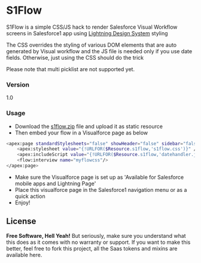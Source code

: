 # S1Flow

S1Flow is a simple CSS/JS hack to render Salesforce Visual Workflow screens in Salesforce1 app using [Lightning Design System] styling

The CSS overrides the styling of various DOM elements that are auto generated by Visual workflow and the JS file is needed only if you use date fields. Otherwise, just using the CSS should do the trick

Please note that multi picklist are not supported yet.

### Version
1.0

### Usage

* Download the [s1flow.zip] file and upload it as static resource
* Then embed your flow in a Visualforce page as below
```sh
<apex:page standardStylesheets="false" showHeader="false" sidebar="false" >
    <apex:stylesheet value="{!URLFOR($Resource.s1flow,'s1flow.css')}" />     
    <apex:includeScript value="{!URLFOR($Resource.s1flow,'datehandler.js')}" />
    <flow:interview name="myflowcss"/>
</apex:page>
```
* Make sure the Visualforce page is set up as 'Available for Salesforce mobile apps and Lightning Page'
* Place this visualforce page in the Salesforce1 navigation menu or as a quick action
* Enjoy!

License
----
**Free Software, Hell Yeah!** But seriously, make sure you understand what this does as it comes with no warranty or support. If you want to make this better, feel free to fork this project, all the Saas tokens and mixins are available here.

[//]: # (These are reference links used in the body of this note and get stripped out when the markdown processor does its job. There is no need to format nicely because it shouldn't be seen. Thanks SO - http://stackoverflow.com/questions/4823468/store-comments-in-markdown-syntax)

[Lightning Design System]: <https://www.lightningdesignsystem.com>
[s1flow.zip]: <https://github.com/kumarrk21/s1flow/blob/master/s1flow.zip?raw=true>
   [dill]: <https://github.com/joemccann/dillinger>
   [git-repo-url]: <https://github.com/joemccann/dillinger.git>
   [john gruber]: <http://daringfireball.net>
   [@thomasfuchs]: <http://twitter.com/thomasfuchs>
   [df1]: <http://daringfireball.net/projects/markdown/>
   [marked]: <https://github.com/chjj/marked>
   [Ace Editor]: <http://ace.ajax.org>
   [node.js]: <http://nodejs.org>
   [Twitter Bootstrap]: <http://twitter.github.com/bootstrap/>
   [keymaster.js]: <https://github.com/madrobby/keymaster>
   [jQuery]: <http://jquery.com>
   [@tjholowaychuk]: <http://twitter.com/tjholowaychuk>
   [express]: <http://expressjs.com>
   [AngularJS]: <http://angularjs.org>
   [Gulp]: <http://gulpjs.com>
   
   [PlDb]: <https://github.com/joemccann/dillinger/tree/master/plugins/dropbox/README.md>
   [PlGh]:  <https://github.com/joemccann/dillinger/tree/master/plugins/github/README.md>
   [PlGd]: <https://github.com/joemccann/dillinger/tree/master/plugins/googledrive/README.md>
   [PlOd]: <https://github.com/joemccann/dillinger/tree/master/plugins/onedrive/README.md>


